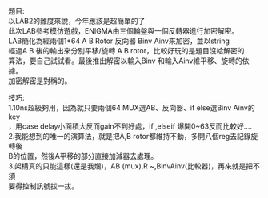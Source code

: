 題目:  
    以LAB2的難度來說，今年應該是超簡單的了  
    此次LAB參考模仿遊戲，ENIGMA由三個輪盤與一個反轉器進行加密解密。  
    LAB簡化為經兩個1*64 A B Rotor 反向器 Binv Ainv來加密，並以string  
    經過A B 後的輸出來分別平移/旋轉 A B rotor，比較好玩的是題目沒給解密的  
    算法，要自己試試看。最後推出解密以輸入Binv 和輸入Ainv維平移、旋轉的依據。  
    加密解密是對稱的。

技巧:  
    1.10ns超級夠用，因為就只要兩個64 MUX選AB、反向器、if else選Binv Ainv的key  
      ，用case delay小面積大反而gain不到好處，if ,elseif 爆開0~63反而比較好....  
    2.我能想到的唯一的演算法，就是把A,B rotor都維持不動，多開八個reg去記錄旋轉後  
      B的位置，然後A平移的部分直接加減器去處理。  
    3.架構真的只能這樣(還是我爛)，AB (mux),R ~,BinvAinv(比較器)，再來就是把不須  
      要得控制訊號拔一拔。


